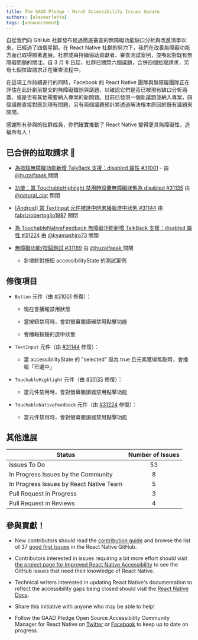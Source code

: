 ```yaml
---
title: The GAAD Pledge - March Accessibility Issues Update
authors: [alexmarlette]
tags: [announcement]
---
```


自從我們向 GitHub 社群發布經過徹底審查的無障礙功能缺口分析與改進清單以來，已經過了四個星期。在 React Native 社群的努力下，我們在改善無障礙功能方面已取得顯著進展。社群成員持續協助貢獻者、審查測試案例，並喚起對既有無障礙問題的關注。自 3 月 8 日起，社群已關閉六個議題，合併四個拉取請求，另有七個拉取請求正在審查流程中。

在這項工作持續進行的同時，Facebook 的 React Native 團隊與無障礙團隊正在評估在此計劃前提交的無障礙錯誤與議題，以確認它們是否已被現有缺口分析涵蓋，或是否有其他需要納入專案的新問題。目前已發現一個新議題並納入專案，四個議題直接對應到現有問題，另有兩個議題預計將透過解決根本原因的既有議題來關閉。

感謝所有參與的社群成員，你們確實推動了 React Native 變得更具無障礙性，造福所有人！

<!--truncate-->

## 已合併的拉取請求 🎉

- [為按鈕無障礙功能新增 TalkBack 支援：disabled 屬性 #31001](https://github.com/facebook/react-native/pull/31001) - 由 [@huzaifaaak ](https://twitter.com/huzaifaaak) 關閉

- [功能：當 TouchableHighlight 禁用時設置無障礙狀態為 disabled #31135](https://github.com/facebook/react-native/pull/31135) 由 [@natural_clar](https://twitter.com/natural_clar) 關閉

- [[Android] 當 TextInput 元件被選中時未播報選中狀態 #31144](https://github.com/facebook/react-native/pull/31144) 由 [fabriziobertoglio1987](https://fabriziobertoglio.xyz/) 關閉

- [為 TouchableNativeFeedback 無障礙功能新增 TalkBack 支援：disabled 屬性 #31224](https://github.com/facebook/react-native/pull/31224) 由 [@kyamashiro73](https://twitter.com/kyamashiro73) 關閉

- [無障礙功能/按鈕測試 #31189](https://github.com/facebook/react-native/pull/31189) 由 [@huzaifaaak ](https://twitter.com/huzaifaaak) 關閉

  - 新增針對按鈕 accessibilityState 的測試案例

## 修復項目

- `Button` 元件（由 [#31001](https://github.com/facebook/react-native/pull/31001) 修復）：

  - 現在會播報禁用狀態

  - 當按鈕禁用時，會對螢幕閱讀器禁用點擊功能

  - 會播報按鈕的選中狀態

- `TextInput` 元件（由 [#31144](https://github.com/facebook/react-native/pull/31144) 修復）：

  - 當 accessibilityState 的 "selected" 設為 true 且元素獲得焦點時，會播報「已選中」

- `TouchableHighlight` 元件（由 [#31135](https://github.com/facebook/react-native/pull/31135) 修復）：

  - 當元件禁用時，會對螢幕閱讀器禁用點擊功能

- `TouchableNativeFeedback` 元件（由 [#31224](https://github.com/facebook/react-native/pull/31224) 修復）：

  - 當元件禁用時，會對螢幕閱讀器禁用點擊功能

## 其他進展

| Status                                  | Number of Issues |
| --------------------------------------- | :--------------: |
| Issues To Do                            |        53        |
| In Progress Issues by the Community     |        8         |
| In Progress Issues by React Native Team |        5         |
| Pull Request in Progress                |        3         |
| Pull Request in Reviews                 |        4         |

## 參與貢獻！

- New contributors should read the [contribution guide](https://github.com/facebook/react-native/blob/master/CONTRIBUTING.md) and browse the list of 37 [good first issues](https://github.com/facebook/react-native/issues?q=is%3Aopen+is%3Aissue+label%3A%22Good+first+issue%22+label%3AAccessibility) in the React Native GitHub.

- Contributors interested in issues requiring a bit more effort should visit [the project page for Improved React Native Accessibility](https://github.com/facebook/react-native/projects/15) to see the GitHub issues that need their knowledge of React Native.

- Technical writers interested in updating React Native's documentation to reflect the accessibility gaps being closed should visit the [React Native Docs](https://github.com/facebook/react-native-website#-overview).

- Share this initiative with anyone who may be able to help!

- Follow the GAAD Pledge Open Source Accessibility Community Manager for React Native on [Twitter](https://twitter.com/alexmarlette) or [Facebook](https://www.facebook.com/React-Native-Open-Source-Accessibility-Community-Manager-102732258549941) to keep up to date on progress.